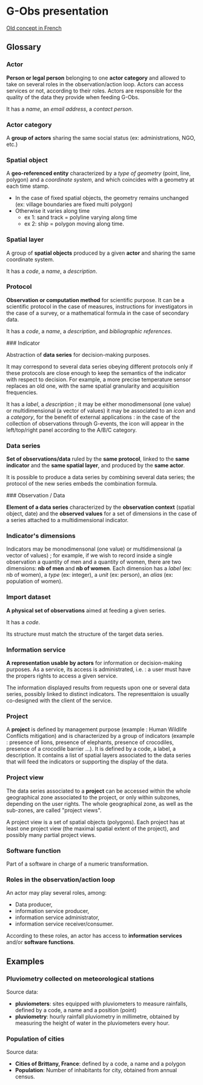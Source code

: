 # G-Obs presentation

[Old concept in French](./old_french_doc)

## Glossary

### Actor

**Person or legal person** belonging to one **actor category** and allowed to take on several roles in the observation/action loop. Actors can access services or not, according to their roles. Actors are responsible for the quality of the data they provide when feeding G-Obs.

It has a _name_, an _email address_, a _contact person_.

### Actor category

A **group of actors** sharing the same social status (ex: administrations, NGO, etc.)

### Spatial object

A **geo-referenced entity** characterized by a _type of geometry_ (point, line, polygon) and a _coordinate system_, and which coincides with a geometry at each time stamp.

* In the case of fixed spatial objects, the geometry remains unchanged (ex: village boundaries are fixed multi polygon)
* Otherwise it varies along time
    - ex 1: sand track = polyline varying along time
    - ex 2: ship = polygon moving along time.

### Spatial layer

A group of **spatial objects** produced by a given **actor** and sharing the same coordinate system.

It has a _code_, a _name_, a _description_.

### Protocol

**Observation or computation method** for scientific purpose. It can be a scientific protocol in the case of measures, instructions for investigators in the case of a survey, or a mathematical formula in the case of secondary data.

It has a _code_, a _name_, a _description_, and _bibliographic references_.

### Indicator

Abstraction of **data series** for decision-making purposes.

It may correspond to several data series obeying different protocols only if these protocols are close enough to keep the semantics of the indicator with respect to decision. For example, a more precise temperature sensor replaces an old one, with the same spatial granularity and acquisition frequencies.

It has a _label_, a _description_ ; it may be either monodimensonal (one value) or multidimensional (a vector of values)
it may be associated to an _icon_ and a _category_, for the benefit of external applications : in the case of the collection of observations through G-events, the icon will appear in the left/top/right panel according to the A/B/C category.


### Data series

**Set of observations/data** ruled by the **same protocol**, linked to the **same indicator** and the **same spatial layer**, and produced by the **same actor**.

It is possible to produce a data series by combining several data series; the protocol of the new series embeds the combination formula.


### Observation / Data

**Element of a data series** characterized by the **observation context** (spatial object, date) and the **observed values** for a set of dimensions in the case of a series attached to a multidimensional indicator.


### Indicator's dimensions

Indicators may be monodimensonal (one value) or multidimensional (a vector of values) ; for example, if we wish to record inside a single observation a quantity of men and a quantity of women, there are two dimensions: **nb of men** and **nb of women**.
Each dimension has a _label_ (ex: nb of women), a _type_ (ex: integer), a _unit_ (ex: person), an _alias_ (ex: population of women).


### Import dataset

**A physical set of observations** aimed at feeding a given series.

It has a _code_.

Its structure must match the structure of the target data series.


### Information service

**A representation usable by actors** for information or decision-making purposes. As a service, its access is administrated, i.e. : a user must have the propers rights to access a given service.

The information displayed results from requests upon one or several data series, possibly linked to distinct indicators. The representtaion is usually co-designed with the client of the service.


### Project

A **project** is defined by management purpose (example : Human Wildlife Conflicts mitigation) and is characterized by a group of indicators (example : presence of lions, presence of elephants, presence of crocodiles, presence of a crocodile barrier ...).
It is defined by a code, a label, a description.
It contains a list of spatial layers associated to the data series that will feed the indicators or supporting the display of the data.


### Project view

The data series associated to a **project** can be accessed within the whole geographical zone associated to the project, or only within subzones, depending on the user rights. The whole geographical zone, as well as the sub-zones, are called "project views".

A project view is a set of spatial objects (polygons).
Each project has at least one project view (the maximal spatial extent of the project), and possibly many partial project views.


### Software function

Part of a software in charge of a numeric transformation.


### Roles in the observation/action loop

An actor may play several roles, among:

* Data producer,
* information service producer,
* information service administrator,
* information service receiver/consumer.

According to these roles, an actor has access to **information services** and/or **software functions**.


## Examples

### Pluviometry collected on meteorological stations

Source data:

* **pluviometers**: sites equipped with pluviometers to measure rainfalls, defined by a code, a name and a position (point)
* **pluviometry**: hourly rainfall pluviometry in millimetre, obtained by measuring the height of water in the pluviometers every hour.

### Population of cities

Source data:

* **Cities of Brittany, France**: defined by a code, a name and a polygon
* **Population**: Number of inhabitants for city, obtained from annual census.
